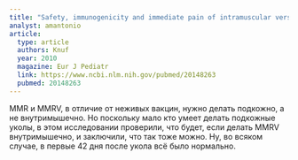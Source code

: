 ```yaml
---
title: "Safety, immunogenicity and immediate pain of intramuscular versus subcutaneous administration of a measles-mumps-rubella-varicella vaccine to children aged 11-21 months"
analyst: amantonio
article:
  type: article
  authors: Knuf
  year: 2010
  magazine: Eur J Pediatr
  link: https://www.ncbi.nlm.nih.gov/pubmed/20148263
  pubmed: 20148263
---
```


MMR и MMRV, в отличие от неживых вакцин, нужно делать подкожно, а не внутримышечно. Но поскольку мало кто умеет делать подкожные уколы, в этом исследовании проверили, что будет, если делать MMRV внутримышечно, и заключили, что так тоже можно. Ну, во всяком случае, в первые 42 дня после укола всё было нормально.
